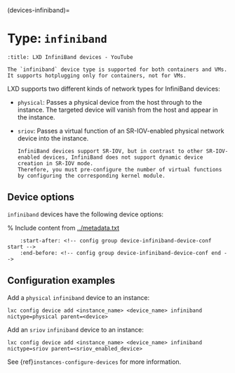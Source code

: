 (devices-infiniband)=
# Type: `infiniband`

```{youtube} https://www.youtube.com/watch?v=SDewhlRSOuM
:title: LXD InfiniBand devices - YouTube
```

```{note}
The `infiniband` device type is supported for both containers and VMs.
It supports hotplugging only for containers, not for VMs.
```

LXD supports two different kinds of network types for InfiniBand devices:

- `physical`: Passes a physical device from the host through to the instance.
  The targeted device will vanish from the host and appear in the instance.
- `sriov`: Passes a virtual function of an SR-IOV-enabled physical network device into the instance.

  ```{note}
  InfiniBand devices support SR-IOV, but in contrast to other SR-IOV-enabled devices, InfiniBand does not support dynamic device creation in SR-IOV mode.
  Therefore, you must pre-configure the number of virtual functions by configuring the corresponding kernel module.
  ```

## Device options

`infiniband` devices have the following device options:

% Include content from [../metadata.txt](../metadata.txt)
```{include} ../metadata.txt
    :start-after: <!-- config group device-infiniband-device-conf start -->
    :end-before: <!-- config group device-infiniband-device-conf end -->
```

## Configuration examples

Add a `physical` `infiniband` device to an instance:

    lxc config device add <instance_name> <device_name> infiniband nictype=physical parent=<device>

Add an `sriov` `infiniband` device to an instance:

    lxc config device add <instance_name> <device_name> infiniband nictype=sriov parent=<sriov_enabled_device>

See {ref}`instances-configure-devices` for more information.
